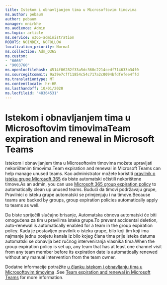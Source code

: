 ```yaml
---
title: Istekom i obnavljanjem tima u Microsoftovim timovima
ms.author: pebaum
author: pebaum
manager: mnirkhe
ms.audience: Admin
ms.topic: article
ms.service: o365-administration
ROBOTS: NOINDEX, NOFOLLOW
localization_priority: Normal
ms.collection: Adm_O365
ms.custom:
- "6666"
- "9003760"
ms.openlocfilehash: 4514f06282f33a5dc360c2214cedf714633b34f0
ms.sourcegitcommit: 9a39e7cff11854c54c717a2c0094bfdfefee4ffd
ms.translationtype: MT
ms.contentlocale: hr-HR
ms.lasthandoff: 10/01/2020
ms.locfileid: "48364531"
---
```

# <a name="team-expiration-and-renewal-in-microsoft-teams"></a><span data-ttu-id="874a7-102">Istekom i obnavljanjem tima u Microsoftovim timovima</span><span class="sxs-lookup"><span data-stu-id="874a7-102">Team expiration and renewal in Microsoft Teams</span></span>

<span data-ttu-id="874a7-103">Istekom i obnavljanjem tima u Microsoftovim timovima možete upravljati nekorištenim timovima.</span><span class="sxs-lookup"><span data-stu-id="874a7-103">Team expiration and renewal in Microsoft Teams can help manage unused teams.</span></span> <span data-ttu-id="874a7-104">Kao administrator možete koristiti  [pravilnik o isteku grupe Microsoft 365](https://docs.microsoft.com/microsoft-365/admin/create-groups/office-365-groups-expiration-policy)  da biste automatski očistili nekorištene timove.</span><span class="sxs-lookup"><span data-stu-id="874a7-104">As an admin, you can use  [Microsoft 365 group expiration policy](https://docs.microsoft.com/microsoft-365/admin/create-groups/office-365-groups-expiration-policy)  to automatically clean up unused teams.</span></span> <span data-ttu-id="874a7-105">Budući da timovi podržavaju grupe, Pravilnici o isteku grupe automatski se primjenjuju i na timove.</span><span class="sxs-lookup"><span data-stu-id="874a7-105">Because teams are backed by groups, group expiration policies automatically apply to teams as well.</span></span>

<span data-ttu-id="874a7-106">Da biste spriječili slučajno brisanje, Automatska obnova automatski će biti omogućena za tim u pravilima isteka grupe.</span><span class="sxs-lookup"><span data-stu-id="874a7-106">To prevent accidental deletion, auto-renewal is automatically enabled for a team in the group expiration policy.</span></span> <span data-ttu-id="874a7-107">Kada je postavljen pravilnik o isteku grupe, bilo koji tim koji ima najmanje jednu posjetu kanala iz bilo kojeg člana tima prije isteka datuma automatski se obnavlja bez ručnog interveniranja vlasnika tima.</span><span class="sxs-lookup"><span data-stu-id="874a7-107">When the group expiration policy is set up, any team that has at least one channel visit from any team member before its expiration date is automatically renewed without any manual intervention from the team owner.</span></span>  

<span data-ttu-id="874a7-108">Dodatne informacije potražite  [u članku istekom i obnavljanju tima u Microsoftovim timovima](https://docs.microsoft.com/microsoftteams/team-expiration-renewal)  .</span><span class="sxs-lookup"><span data-stu-id="874a7-108">See  [Team expiration and renewal in Microsoft Teams](https://docs.microsoft.com/microsoftteams/team-expiration-renewal)  for more information.</span></span>
